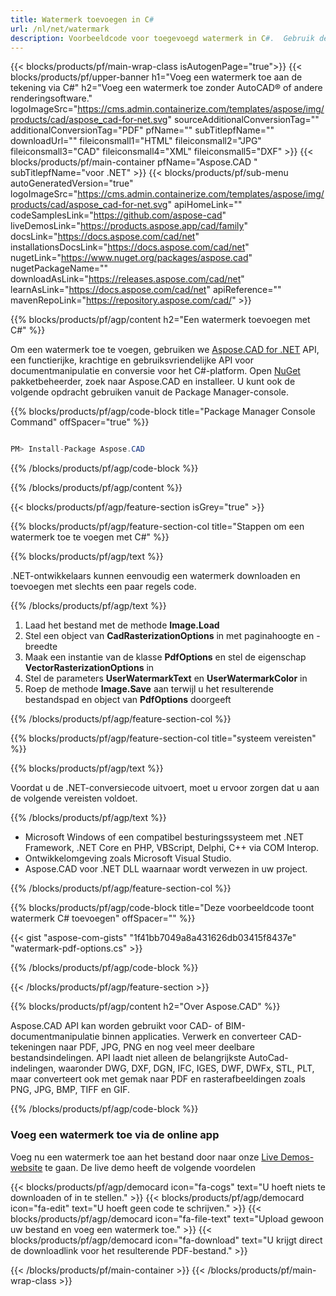 ```yaml
---
title: Watermerk toevoegen in C#
url: /nl/net/watermark
description: Voorbeeldcode voor toegevoegd watermerk in C#.  Gebruik de voorbeeld-API-code om een ​​watermerk toe te voegen aan een bestand in VB.NET, Asp.NET of een andere op .NET gebaseerde toepassing.
---
```


{{< blocks/products/pf/main-wrap-class isAutogenPage="true">}}
{{< blocks/products/pf/upper-banner h1="Voeg een watermerk toe aan de tekening via C#" h2="Voeg een watermerk toe zonder AutoCAD® of andere renderingsoftware." logoImageSrc="https://cms.admin.containerize.com/templates/aspose/img/products/cad/aspose_cad-for-net.svg" sourceAdditionalConversionTag="" additionalConversionTag="PDF" pfName="" subTitlepfName="" downloadUrl="" fileiconsmall1="HTML" fileiconsmall2="JPG" fileiconsmall3="CAD" fileiconsmall4="XML" fileiconsmall5="DXF" >}}
{{< blocks/products/pf/main-container pfName="Aspose.CAD " subTitlepfName="voor .NET" >}}
{{< blocks/products/pf/sub-menu autoGeneratedVersion="true" logoImageSrc="https://cms.admin.containerize.com/templates/aspose/img/products/cad/aspose_cad-for-net.svg" apiHomeLink="" codeSamplesLink="https://github.com/aspose-cad" liveDemosLink="https://products.aspose.app/cad/family" docsLink="https://docs.aspose.com/cad/net" installationsDocsLink="https://docs.aspose.com/cad/net" nugetLink="https://www.nuget.org/packages/aspose.cad" nugetPackageName="" downloadAsLink="https://releases.aspose.com/cad/net" learnAsLink="https://docs.aspose.com/cad/net" apiReference="" mavenRepoLink="https://repository.aspose.com/cad/" >}}

{{% blocks/products/pf/agp/content h2="Een watermerk toevoegen met C#" %}}

Om een ​​watermerk toe te voegen, gebruiken we <a href="https://products.aspose.com/cad/net">Aspose.CAD for .NET</a> API, een functierijke, krachtige en gebruiksvriendelijke API voor documentmanipulatie en conversie voor het C#-platform.  Open <a href="https://www.nuget.org/packages/aspose.cad">NuGet</a> pakketbeheerder, zoek naar Aspose.CAD en installeer.  U kunt ook de volgende opdracht gebruiken vanuit de Package Manager-console.

{{% blocks/products/pf/agp/code-block title="Package Manager Console Command" offSpacer="true" %}}

```cs

PM> Install-Package Aspose.CAD

```
{{% /blocks/products/pf/agp/code-block %}}

{{% /blocks/products/pf/agp/content %}}

{{< blocks/products/pf/agp/feature-section isGrey="true" >}}

{{% blocks/products/pf/agp/feature-section-col title="Stappen om een ​​watermerk toe te voegen met C#" %}}

{{% blocks/products/pf/agp/text %}}

.NET-ontwikkelaars kunnen eenvoudig een watermerk downloaden en toevoegen met slechts een paar regels code.

{{% /blocks/products/pf/agp/text %}}

1. Laad het bestand met de methode **Image.Load**
1. Stel een object van **CadRasterizationOptions** in met paginahoogte en -breedte
1. Maak een instantie van de klasse **PdfOptions** en stel de eigenschap **VectorRasterizationOptions** in
1. Stel de parameters **UserWatermarkText** en **UserWatermarkColor** in
1. Roep de methode **Image.Save** aan terwijl u het resulterende bestandspad en object van **PdfOptions** doorgeeft

{{% /blocks/products/pf/agp/feature-section-col %}}

{{% blocks/products/pf/agp/feature-section-col title="systeem vereisten" %}}

{{% blocks/products/pf/agp/text %}}

Voordat u de .NET-conversiecode uitvoert, moet u ervoor zorgen dat u aan de volgende vereisten voldoet.

{{% /blocks/products/pf/agp/text %}}

-  Microsoft Windows of een compatibel besturingssysteem met .NET Framework, .NET Core en PHP, VBScript, Delphi, C++ via COM Interop.
-  Ontwikkelomgeving zoals Microsoft Visual Studio.
-  Aspose.CAD voor .NET DLL waarnaar wordt verwezen in uw project.

{{% /blocks/products/pf/agp/feature-section-col %}}

{{% blocks/products/pf/agp/code-block title="Deze voorbeeldcode toont watermerk C# toevoegen" offSpacer="" %}}

{{< gist "aspose-com-gists" "1f41bb7049a8a431626db03415f8437e" "watermark-pdf-options.cs" >}}

{{% /blocks/products/pf/agp/code-block %}}

{{< /blocks/products/pf/agp/feature-section >}}

{{% blocks/products/pf/agp/content h2="Over Aspose.CAD" %}}

Aspose.CAD API kan worden gebruikt voor CAD- of BIM-documentmanipulatie binnen applicaties.  Verwerk en converteer CAD-tekeningen naar PDF, JPG, PNG en nog veel meer deelbare bestandsindelingen.  API laadt niet alleen de belangrijkste AutoCad-indelingen, waaronder DWG, DXF, DGN, IFC, IGES, DWF, DWFx, STL, PLT, maar converteert ook met gemak naar PDF en rasterafbeeldingen zoals PNG, JPG, BMP, TIFF en GIF.

{{% /blocks/products/pf/agp/code-block %}}

<div class="container-fluid agp-content bg-gray-lighter  aboutfile box-1 vh100 section">
    <div class="container full-width">
        <div class="row">           
    <div class="container-fluid agp-content bg-white aboutfile box-1 vh100 section nopbtm">
        <div class="container">			   
            <div class="row">            
<div class="demobox tc col-md-12 padding-0">
    <h3>Voeg een watermerk toe via de online app</h3>    
        <p>Voeg nu een watermerk toe aan het bestand door naar onze <a href="https://products.aspose.app/cad/watermark">Live Demos-website</a> te gaan.  De live demo heeft de volgende voordelen</p> 
       
   {{< blocks/products/pf/agp/democard icon="fa-cogs" text="U hoeft niets te downloaden of in te stellen."  >}}
   {{< blocks/products/pf/agp/democard icon="fa-edit" text="U hoeft geen code te schrijven." >}}
   {{< blocks/products/pf/agp/democard icon="fa-file-text" text="Upload gewoon uw bestand en voeg een watermerk toe." >}}
   {{< blocks/products/pf/agp/democard icon="fa-download" text="U krijgt direct de downloadlink voor het resulterende PDF-bestand." >}}

</div>
        </div>
    </div>
</div>
    <!-- aboutfile Ends -->
        </div>
    </div>
</div>

{{< /blocks/products/pf/main-container >}}
{{< /blocks/products/pf/main-wrap-class >}}